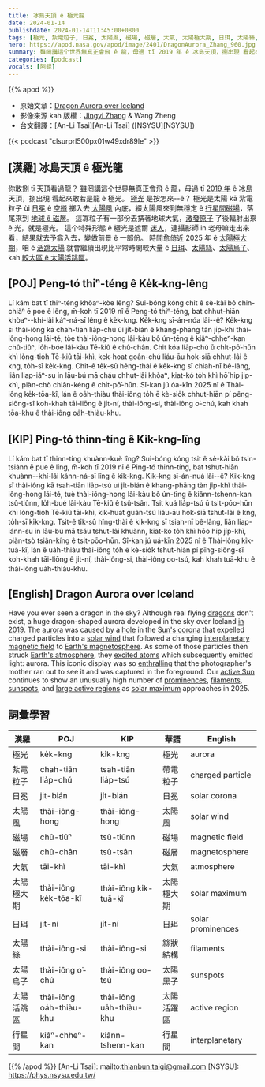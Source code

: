 ```yaml
---
title: 冰島天頂 ê 極光龍
date: 2024-01-14
publishdate: 2024-01-14T11:45:00+0800
tags: [極光, 紮電粒子, 日冕, 太陽風, 磁場, 磁層, 大氣, 太陽極大期, 日珥, 太陽絲, 太陽烏子, 太陽活跳區, 行星間]
hero: https://apod.nasa.gov/apod/image/2401/DragonAurora_Zhang_960.jpg
summary: 雖罔講這个世界無真正會飛 ê 龍，毋過 tī 2019 年 ê 冰島天頂，捌出現 看起來敢若是龍 ê 極光。
categories: [podcast]
vocals: [阿錕]
---
```


{{% apod %}}

- 原始文章：[Dragon Aurora over Iceland](https://apod.nasa.gov/apod/ap240114.html)
- 影像來源 kah 版權：[Jingyi Zhang](mailto:jingyi.tia.zhang@gmail.com) & Wang Zheng
- 台文翻譯：[An-Li Tsai][An-Li Tsai] ([NSYSU][NSYSU])

{{< podcast "clsurprl500px01w49xdr89le" >}}

## [漢羅] 冰島天頂 ê 極光龍
你敢捌 tī 天頂看過龍？
雖罔講這个世界無真正會飛 ê [龍][dragons]，毋過 tī [2019 年][in 2019] ê 冰島天頂，捌出現 看起來敢若是龍 ê 極光。
[極光][aurora] 是按怎來--ê？
極光是太陽 kā 紮電粒子 ùi [日冕][Sun's corona] ê [空縫][hole] 擲入去 [太陽風][solar wind] 內底，綴太陽風來到無穩定 ê [行星間磁場][interplanetary magnetic field]，落尾來到 [地球 ê 磁層][Earth's magnetosphere]。
這寡粒子有一部份去挵著地球大氣，[激發原子][excited atoms] 了後輻射出來 ê 光，就是極光。
這个特殊形態 ê 極光是遮爾 [迷人][enthralling]，連攝影師 in 老母嘛走出來看，結果就去予翕入去，變做前景 ê 一部份。
時間愈倚近 2025 年 ê [太陽極大期][solar maximum]，咱 ê [活跳太陽][active Sun] 就會繼續出現比平常時閣較大量 ê [日珥][prominences]、[太陽絲][filaments]、[太陽烏子][sunspots]、kah [較大區 ê 太陽活跳區][large active regions]。

## [POJ] Peng-tó thiⁿ-téng ê Ke̍k-kng-lêng
Lí kám bat tī thiⁿ-téng khòaⁿ-kòe lêng?
Sui-bóng kóng chit ê sè-kài bô chin-chiàⁿ ē poe ê lêng, m̄-koh tī 2019 nî ê Peng-tó thiⁿ-téng, bat chhut-hiān khòaⁿ--khí-lâi káⁿ-ná-sī lêng ê ke̍k-kng.
Ke̍k-kng sī-án-nóa lâi--ê?
Ke̍k-kng sī thài-iông kā chah-tiān lia̍p-chú ùi ji̍t-bián ê khang-phāng tàn ji̍p-khì thài-iông-hong lāi-té, tòe thài-iông-hong lâi-kàu bô ún-tēng ê kiâⁿ-chheⁿ-kan chû-tiûⁿ, lo̍h-bóe lâi-kàu Tē-kiû ê chû-chân.
Chit kóa lia̍p-chú ū chi̍t-pō͘-hūn khì lòng-tio̍h Tē-kiû tāi-khì, kek-hoat goân-chú liáu-āu hok-siā chhut-lâi ê kng, to̍h-sī ke̍k-kng.
Chit-ê te̍k-sû hêng-thài ê ke̍k-kng sī chiah-nī bê-lâng, liân liap-iáⁿ-su in lāu-bú mā cháu chhut-lâi khòaⁿ, kiat-kó to̍h khì hō͘ hip ji̍p-khì, piàn-chò chiân-kéng ê chi̍t-pō͘-hūn.
Sî-kan jú óa-kīn 2025 nî ê Thài-iông ke̍k-tōa-kî, lán ê oa̍h-thiàu thài-iông to̍h ē kè-sio̍k chhut-hiān pí pêng-siông-sî koh-khah tāi-liōng ê ji̍t-ní, thài-iông-si, thài-iông o͘-chú, kah khah tōa-khu ê thài-iông oa̍h-thiàu-khu.

## [KIP] Ping-tó thinn-tíng ê Ki̍k-kng-lîng
Lí kám bat tī thinn-tíng khuànn-kuè lîng?
Sui-bóng kóng tsit ê sè-kài bô tsin-tsiànn ē pue ê lîng, m̄-koh tī 2019 nî ê Ping-tó thinn-tíng, bat tshut-hiān khuànn--khí-lâi kánn-ná-sī lîng ê ki̍k-kng.
Ki̍k-kng sī-án-nuá lâi--ê?
Ki̍k-kng sī thài-iông kā tsah-tiān lia̍p-tsú uì ji̍t-bián ê khang-phāng tàn ji̍p-khì thài-iông-hong lāi-té, tuè thài-iông-hong lâi-kàu bô ún-tīng ê kiânn-tshenn-kan tsû-tiûnn, lo̍h-bué lâi-kàu Tē-kiû ê tsû-tsân.
Tsit kuá lia̍p-tsú ū tsi̍t-pōo-hūn khì lòng-tio̍h Tē-kiû tāi-khì, kik-huat guân-tsú liáu-āu hok-siā tshut-lâi ê kng, to̍h-sī ki̍k-kng.
Tsit-ê ti̍k-sû hîng-thài ê ki̍k-kng sī tsiah-nī bê-lâng, liân liap-iánn-su in lāu-bú mā tsáu tshut-lâi khuànn, kiat-kó to̍h khì hōo hip ji̍p-khì, piàn-tsò tsiân-kíng ê tsi̍t-pōo-hūn.
Sî-kan jú uá-kīn 2025 nî ê Thài-iông ki̍k-tuā-kî, lán ê ua̍h-thiàu thài-iông to̍h ē kè-sio̍k tshut-hiān pí pîng-siông-sî koh-khah tāi-liōng ê ji̍t-ní, thài-iông-si, thài-iông oo-tsú, kah khah tuā-khu ê thài-iông ua̍h-thiàu-khu.

## [English] Dragon Aurora over Iceland
Have you ever seen a dragon in the sky?
Although real flying [dragons][dragons] don't exist, a huge dragon-shaped aurora developed in the sky over Iceland [in 2019][in 2019].
The [aurora][aurora] was caused by a [hole][hole] in the [Sun's corona][Sun's corona] that expelled charged particles into a [solar wind][solar wind] that followed a changing [interplanetary magnetic field][interplanetary magnetic field] to [Earth's magnetosphere][Earth's magnetosphere].
As some of those particles then struck [Earth's atmosphere][Earth's atmosphere], they [excited atoms][excited atoms] which subsequently emitted light: aurora.
This iconic display was so [enthralling][enthralling] that the photographer's mother ran out to see it and was captured in the foreground.
Our [active Sun][active Sun] continues to show an unusually high number of [prominences][prominences], [filaments][filaments], [sunspots][sunspots], and [large active regions][large active regions] as [solar maximum][solar maximum] approaches in 2025.

## 詞彙學習

|漢羅|POJ|KIP|華語|English|
|-|-|-|-|-|
|極光|ke̍k-kng|ki̍k-kng|極光|aurora|
|紮電粒子|chah-tiān lia̍p-chú|tsah-tiān lia̍p-tsú|帶電粒子|charged particle|
|日冕|ji̍t-bián|ji̍t-bián|日冕|solar corona|
|太陽風|thài-iông-hong|thài-iông-hong|太陽風|solar wind|
|磁場|chû-tiûⁿ|tsû-tiûnn|磁場|magnetic field|
|磁層|chû-chân|tsû-tsân|磁層|magnetosphere|
|大氣|tāi-khì|tāi-khì|大氣|atmosphere|
|太陽極大期|thài-iông ke̍k-tōa-kî|thài-iông ki̍k-tuā-kî|太陽極大期|solar maximum|
|日珥|ji̍t-ní|ji̍t-ní|日珥|solar prominences|
|太陽絲|thài-iông-si|thài-iông-si|絲狀結構|filaments|
|太陽烏子|thài-iông o͘-chú|thài-iông oo-tsú|太陽黑子|sunspots|
|太陽活跳區|thài-iông oa̍h-thiàu-khu|thài-iông ua̍h-thiàu-khu|太陽活躍區|active region|
|行星間|kiâⁿ-chheⁿ-kan|kiânn-tshenn-kan|行星間|interplanetary|

{{% /apod %}}
[An-Li Tsai]: mailto:thianbun.taigi@gmail.com
[NSYSU]: https://phys.nsysu.edu.tw/

[copyright]: https://apod.nasa.gov/apod/fap/lib/about_apod.html#srapply
[License]: https://creativecommons.org/licenses/by/3.0/

[dragons]:https://en.wikipedia.org/wiki/Dragon
[in 2019]:http://spaceweather.com/archive.php?view=1&day=06&month=02&year=2019
[aurora]:https://spaceplace.nasa.gov/aurora/
[hole]:https://apod.nasa.gov/apod/ap100828.html
[Sun's corona]:https://apod.nasa.gov/apod/ap170920.html
[solar wind]:https://apod.nasa.gov/apod/ap000318.html
[interplanetary magnetic field]:http://www.spaceweather.com/glossary/imf.html
[Earth's magnetosphere]:https://science.nasa.gov/heliophysics/focus-areas/magnetosphere-ionosphere/
[Earth's atmosphere]:https://espo.nasa.gov/sites/default/files/images/Atmosphere36small.jpg
[excited atoms]:https://imagine.gsfc.nasa.gov/science/toolbox/atom.html
[enthralling]:https://c1.staticflickr.com/3/2505/4139267083_915e393dbb.jpg
[active Sun]:https://www.swpc.noaa.gov/products/solar-cycle-progression
[prominences]:https://apod.nasa.gov/apod/ap220216.html
[filaments]:https://apod.nasa.gov/apod/ap220913.html
[sunspots]:https://spaceplace.nasa.gov/solar-activity/en/
[large active regions]:https://apod.nasa.gov/apod/ap141022.html
[solar maximum]:https://en.wikipedia.org/wiki/Solar_maximum
